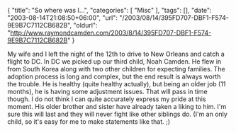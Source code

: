 {
	"title": "So where was I...",
	"categories": [
		"Misc"
	],
	"tags": [],
	"date": "2003-08-14T21:08:50+06:00",
	"url": "/2003/08/14/395FD707-DBF1-F574-9E9B7C7112CB682B",
	"oldurl": "http://www.raymondcamden.com/2003/8/14/395FD707-DBF1-F574-9E9B7C7112CB682B"
}

My wife and I left the night of the 12th to drive to New Orleans and catch a flight to DC. In DC we picked up our third child, Noah Camden. He flew in from South Korea along with two other children for expecting families. The adoption process is long and complex, but the end result is always worth the trouble. He is healthy (quite healthy actually), but being an older job (11 months), he is having some adjustment issues. That will pass in time though. I do not think I can quite accurately express my pride at this moment. His older brother and sister have already taken a liking to him. I'm sure this will last and they will never fight like other siblings do. (I'm an only child, so it's easy for me to make statements like that. ;)